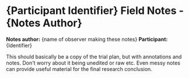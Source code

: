 # {Participant Identifier} Field Notes - {Notes Author}
**Notes author:** {name of observer making these notes}
**Participant:** {Identifier}

This should basically be a copy of the trial plan, but with annotations and notes. Don't worry about it being unedited or raw etc. Even messy notes can provide useful material for the final research conclusion.